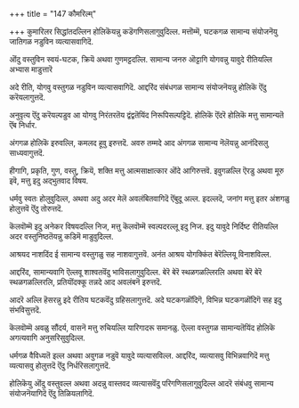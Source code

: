 +++
title = "147 कौमरिल्म्"

+++
कुमारिलर सिद्धांतदल्लिन होलिकॆयन्नु कडॆगणिसलागुवुदिल्ल. मत्तॊम्मॆ, घटकगळ सामान्य संयोजनॆयु जातिगळ नडुविन व्यत्यासवागिदॆ.

ऒंदु वस्तुविन स्वयं-घटक, क्रियॆ अथवा गुणमट्टदल्लि. सामान्य जनरु ऒट्टागि योगवन्नु यावुदे रीतियल्लि अभ्यास माडुत्तारॆ

अदे रीति, योगवु वस्तुगळ नडुविन व्यत्यासवागिदॆ. आद्दरिंद संबंधगळ सामान्य संयोजनॆयन्नु होलिकॆ ऎंदु करॆयलागुत्तदॆ.

अनुवृत्य ऎंदु करॆयल्पडुव आ योगवु निरंतरतॆय द्वंद्वतॆयिंद निरूपिसल्पट्टिदॆ. होलिकॆ ऎंदरॆ होलिकॆ मत्तु सामान्यतॆ ऎंब निर्धार.

अंगगळ होलिकॆ इरुवल्लि, कमलद हूवु इरुत्तदॆ. अवरु तम्मदे आद अंगगळ सामान्य नॆलॆयन्नु आनंदिसलु साध्यवागुत्तदॆ.

हीगागि, प्रकृति, गुण, वस्तु, क्रियॆ, शक्ति मत्तु आत्मसाक्षात्कार ऒंदे आगिरुत्तवॆ. इवुगळल्लि ऎरडु अथवा मूरु इवॆ, मत्तु इदु अद्भुतवाद विषय.

धर्मवु स्वतः होलुवुदिल्ल, अथवा अदु अदर मेलॆ अवलंबितवागिदॆ ऎंबुदू अल्ल. इदल्लदॆ, जनांग मत्तु इतर अंशगळु होलुत्तवॆ ऎंदु तोरुत्तदॆ.

कॆलवॊम्मॆ इदु अनेकर विषयदल्लि निज, मत्तु कॆलवॊम्मॆ स्वल्पदरल्लू इदु निज. इदु यावुदे निर्दिष्ट रीतियल्लि अदर वस्तुनिष्ठतॆयन्नु कडिमॆ माडुवुदिल्ल.

आश्रयद नाशदिंद ई सामान्य वस्तुगळु सह नाशवागुत्तवॆ. अनंत आश्रय योगक्किंत बेरॆल्लियू विनाशविल्ल.

आद्दरिंद, सामान्यवागि ऎल्लवू शाश्वतवॆंदु भाविसलागुवुदिल्ल. बेरॆ बेरॆ स्थळगळल्लिरलि अथवा बेरॆ बेरॆ स्थळगळल्लिरलि, प्रतियॊंदक्कू तन्नदे आद अवलंबनॆ इरुत्तदॆ.

आदरॆ अल्लि हॆसरन्नु इदे रीतिय घटकवॆंदु ग्रहिसलागुत्तदॆ. अदे घटकगळॊंदिगॆ, विभिन्न घटकगळॊंदिगॆ सह इदु संभविसुत्तदॆ.

कॆलवॊम्मॆ अवळु सौंदर्य, वासनॆ मत्तु रुचियल्लि यारिगादरू समानळु. ऎल्ला वस्तुगळ सामान्यतॆयिंद होलिकॆ अगत्यवागि अनुसरिसुवुदिल्ल.

धर्मगळ वैविध्यतॆ इल्ल अथवा अवुगळ नडुवॆ यावुदे व्यत्यासविल्ल. आद्दरिंद, व्यत्यासवु विभिन्नवागिदॆ मत्तु व्यत्यासवु होलुत्तदॆ ऎंदु निर्धरिसलागुत्तदॆ.

होलिकॆयु ऒंदु वस्तुवल्ल अथवा अदन्नु वास्तवद व्यत्यासवॆंदु परिगणिसलागुवुदिल्ल आदरॆ संबंधवु सामान्य संयोजनॆयागिदॆ ऎंदु तिळियलागिदॆ.

